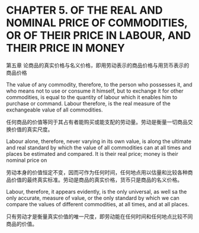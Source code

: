 # CHAPTER 5. OF THE REAL AND NOMINAL PRICE OF COMMODITIES, OR OF THEIR PRICE IN LABOUR, AND THEIR PRICE IN MONEY

第五章 论商品的真实价格与名义价格，即用劳动表示的商品价格与用货币表示的商品价格



The value of any commodity, therefore, to the person who possesses it, and who means not to use or consume it himself, but to exchange it for other commodities, is equal to the quantity of labour which it enables him to purchase or command. Labour therefore, is the real measure of the exchangeable value of all commodities.

任何商品的价值等同于其占有者能购买或能支配的劳动量。劳动是衡量一切商品交换价值的真实尺度。

Labour alone, therefore, never varying in its own value, is along the ultimate and real standard by which the value of all commodities can at all times and places be estimated and compared. It is their real price; money is their nominal price on

劳动本身的价值恒定不变，因而可作为任何时间，任何地点用以估量和比较各种商品价值的最终真实标准。劳动是商品的真实价格，货币只是商品的名义价格。

Labour, therefore, it appears evidently, is the only universal, as well sa the only accurate, measure of value, or the only standard by which we can compare the values of different commodities, at all times, and at all places.

只有劳动才是衡量真实价值的唯一尺度，即劳动能在任何时间和任何地点比较不同商品的价值。